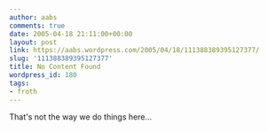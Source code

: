 ```yaml
---
author: aabs
comments: true
date: 2005-04-18 21:11:00+00:00
layout: post
link: https://aabs.wordpress.com/2005/04/18/111388389395127377/
slug: '111388389395127377'
title: No Content Found
wordpress_id: 180
tags:
- froth
---
```


That's not the way we do things here...
